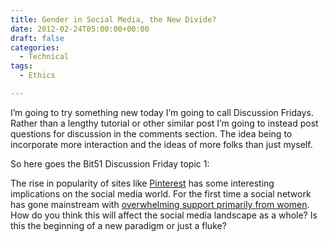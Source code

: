 ```yaml
---
title: Gender in Social Media, the New Divide?
date: 2012-02-24T05:00:00+00:00
draft: false
categories:
  - Technical
tags:
  - Ethics

---
```


I’m going to try something new today I’m going to call Discussion Fridays. Rather than a lengthy tutorial or other similar post I’m going to instead post questions for discussion in the comments section. The idea being to incorporate more interaction and the ideas of more folks than just myself.

So here goes the Bit51 Discussion Friday topic 1:

The rise in popularity of sites like [Pinterest](http://pinterest.com/ "Pinterest") has some interesting implications on the social media world. For the first time a social network has gone mainstream with [overwhelming support primarily from women](http://www.npr.org/blogs/alltechconsidered/2012/02/22/147222619/so-pinterest-is-a-womans-world-does-that-matter "NPR: So Pinterest Is A Woman's World. Does That Matter?"). How do you think this will affect the social media landscape as a whole? Is this the beginning of a new paradigm or just a fluke?